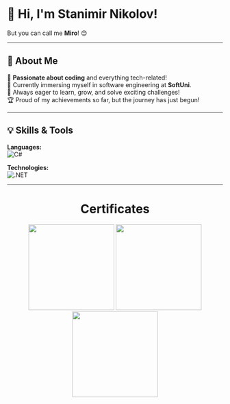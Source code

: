 # 👋 Hi, I'm Stanimir Nikolov!  
But you can call me **Miro**! 😊  

---

## 🚀 About Me  
👀 **Passionate about coding** and everything tech-related!  
🌱 Currently immersing myself in software engineering at **SoftUni**.  
🎯 Always eager to learn, grow, and solve exciting challenges!  
🏆 Proud of my achievements so far, but the journey has just begun!  

---

## 💡 Skills & Tools  
**Languages:**  
![C#](https://img.shields.io/badge/C%23-%23239120.svg?style=for-the-badge&logo=c-sharp&logoColor=white)  

**Technologies:**  
![.NET](https://img.shields.io/badge/.NET-%235C2D91.svg?style=for-the-badge&logo=dotnet&logoColor=white)  

---

# <div align="center">Certificates</div>

<div align="center">
  <img src="https://github.com/user-attachments/assets/ea76b929-fc9a-4fad-b9c1-cca9598310ce" width="200" height="auto" />
  <img src="https://github.com/user-attachments/assets/415adcb8-b0ca-44cb-9b83-3c3e2d038f1b" width="200" height="auto" />
  <img src="https://github.com/user-attachments/assets/b0c924b3-a961-4425-8d9e-27ec7f3b9859" width="200" height="auto" />
</div>

